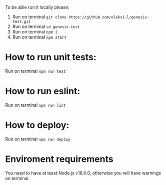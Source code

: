 To be able run it locally please:
1. Run on terminal `git clone https://github.com/oleksi-l/genesis-test.git`
2. Run on terminal `cd genesis-test`
3. Run on terminal `npm i`
4. Run on terminal `npm start`

# How to run unit tests:
Run on terminal `npm run test`

# How to run eslint:
Run on terminal `npm run lint`

# How to deploy:
Run on terminal `npm run deploy`

# Enviroment requirements
You need to have at least Node.js v16.0.0, otherwise you will have warnings on terminal.
